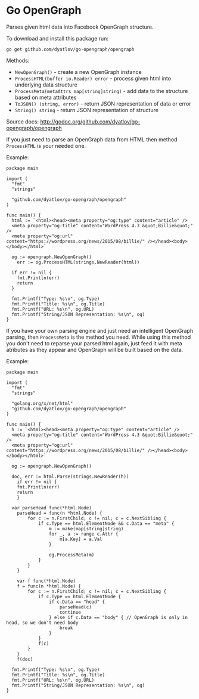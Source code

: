 Go OpenGraph
===

Parses given html data into Facebook OpenGraph structure.

To download and install this package run:

`go get github.com/dyatlov/go-opengraph/opengraph`

Methods:

 * `NewOpenGraph()` - create a new OpenGraph instance
 * `ProcessHTML(buffer io.Reader) error` - process given html into underlying data structure
 * `ProcessMeta(metaAttrs map[string]string)` - add data to the structure based on meta attributes
 * `ToJSON() (string, error)` - return JSON representation of data or error
 * `String() string` - return JSON representation of structure

Source docs: http://godoc.org/github.com/dyatlov/go-opengraph/opengraph

If you just need to parse an OpenGraph data from HTML then method `ProcessHTML` is your needed one.

Example:

```golang
package main

import (
  "fmt"
  "strings"

  "github.com/dyatlov/go-opengraph/opengraph"
)

func main() {
  html := `<html><head><meta property="og:type" content="article" />
  <meta property="og:title" content="WordPress 4.3 &quot;Billie&quot;" />
  <meta property="og:url" content="https://wordpress.org/news/2015/08/billie/" /></head><body></body></html>`

  og := opengraph.NewOpenGraph()
	err := og.ProcessHTML(strings.NewReader(html))

  if err != nil {
    fmt.Println(err)
    return
  }

  fmt.Printf("Type: %s\n", og.Type)
  fmt.Printf("Title: %s\n", og.Title)
  fmt.Printf("URL: %s\n", og.URL)
  fmt.Printf("String/JSON Representation: %s\n", og)
}
```

If you have your own parsing engine and just need an intelligent OpenGraph parsing, then `ProcessMeta` is the method you need.
While using this method you don't need to reparse your parsed html again, just feed it with meta atributes as they appear and OpenGraph will be built based on the data.

Example:

```golang
package main

import (
  "fmt"
  "strings"

  "golang.org/x/net/html"
  "github.com/dyatlov/go-opengraph/opengraph"
)

func main() {
  h := `<html><head><meta property="og:type" content="article" />
  <meta property="og:title" content="WordPress 4.3 &quot;Billie&quot;" />
  <meta property="og:url" content="https://wordpress.org/news/2015/08/billie/" /></head><body></body></html>`

  og := opengraph.NewOpenGraph()

  doc, err := html.Parse(strings.NewReader(h))
	if err != nil {
    fmt.Println(err)
    return
	}

  var parseHead func(*html.Node)
	parseHead = func(n *html.Node) {
		for c := n.FirstChild; c != nil; c = c.NextSibling {
			if c.Type == html.ElementNode && c.Data == "meta" {
				m := make(map[string]string)
				for _, a := range c.Attr {
					m[a.Key] = a.Val
				}

				og.ProcessMeta(m)
			}
		}
	}

	var f func(*html.Node)
	f = func(n *html.Node) {
		for c := n.FirstChild; c != nil; c = c.NextSibling {
			if c.Type == html.ElementNode {
				if c.Data == "head" {
					parseHead(c)
					continue
				} else if c.Data == "body" { // OpenGraph is only in head, so we don't need body
					break
				}
			}
			f(c)
		}
	}
	f(doc)

  fmt.Printf("Type: %s\n", og.Type)
  fmt.Printf("Title: %s\n", og.Title)
  fmt.Printf("URL: %s\n", og.URL)
  fmt.Printf("String/JSON Representation: %s\n", og)
}
```
